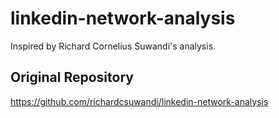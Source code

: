 # linkedin-network-analysis
Inspired by Richard Cornelius Suwandi's analysis.

## Original Repository
https://github.com/richardcsuwandi/linkedin-network-analysis

